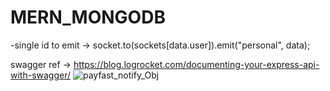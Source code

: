 # MERN_MONGODB
-single id to emit
-> socket.to(sockets[data.user]).emit("personal", data);


swagger ref
-> https://blog.logrocket.com/documenting-your-express-api-with-swagger/
![payfast_notify_Obj](https://user-images.githubusercontent.com/56212882/127776309-6205fe0c-dc9c-4c3b-ae55-0b720767be6b.PNG)
